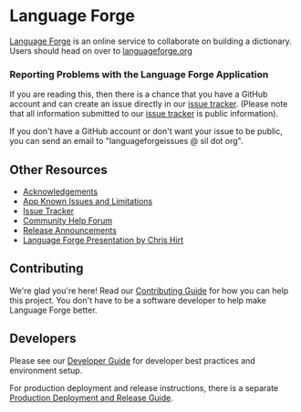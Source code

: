 # Language Forge #

[Language Forge](https://languageforge.org) is an online service to collaborate on building a dictionary.  Users should head on over to [languageforge.org](https://languageforge.org)

### Reporting Problems with the Language Forge Application ###

If you are reading this, then there is a chance that you have a GitHub account and can create an issue directly in our [issue tracker](https://github.com/sillsdev/web-languageforge/issues). (Please note that all information submitted to our [issue tracker](https://github.com/sillsdev/web-languageforge/issues) is public information).

If you don't have a GitHub account or don't want your issue to be public, you can send an email to "languageforgeissues @ sil dot org".

## Other Resources ##

* [Acknowledgements](docs/ACKNOWLEDGEMENTS.md)
* [App Known Issues and Limitations](https://github.com/sillsdev/web-languageforge/wiki/Known-Issues-and-Limitations)
* [Issue Tracker](https://github.com/sillsdev/web-languageforge/issues)
* [Community Help Forum](https://community.software.sil.org/c/language-forge/20)
* [Release Announcements](https://github.com/sillsdev/web-languageforge/releases)
* [Language Forge Presentation by Chris Hirt](https://www.youtube.com/watch?v=yyTpviyKBAc)

## Contributing ##

We're glad you're here!  Read our [Contributing Guide](CONTRIBUTING.md) for how you can help this project.  You don't have to be a software developer to help make Language Forge better.

## Developers ##

Please see our [Developer Guide](docs/DEVELOPER.md) for developer best practices and environment setup.

For production deployment and release instructions, there is a separate [Production Deployment and Release Guide](docs/RELEASE.md).
